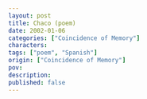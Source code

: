 ```yaml
---
layout: post
title: Chaco (poem)
date: 2002-01-06
categories: ["Coincidence of Memory"]
characters: 
tags: ["poem", "Spanish"]
origin: ["Coincidence of Memory"]
pov: 
description: 
published: false
---
```

